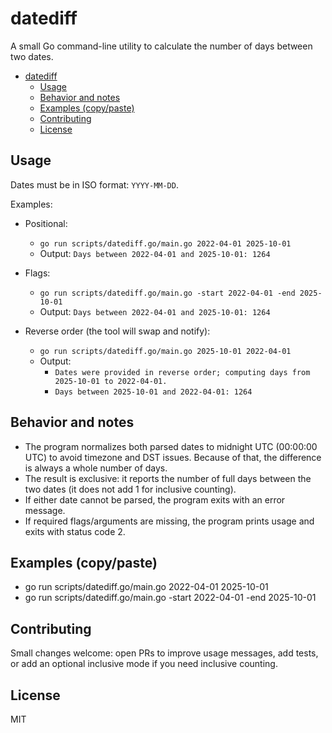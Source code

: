 # datediff

A small Go command-line utility to calculate the number of days between two dates.

- [datediff](#datediff)
  - [Usage](#usage)
  - [Behavior and notes](#behavior-and-notes)
  - [Examples (copy/paste)](#examples-copypaste)
  - [Contributing](#contributing)
  - [License](#license)

## Usage

Dates must be in ISO format: `YYYY-MM-DD`.

Examples:

- Positional:
  - `go run scripts/datediff.go/main.go 2022-04-01 2025-10-01`
  - Output: `Days between 2022-04-01 and 2025-10-01: 1264`

- Flags:
  - `go run scripts/datediff.go/main.go -start 2022-04-01 -end 2025-10-01`
  - Output: `Days between 2022-04-01 and 2025-10-01: 1264`

- Reverse order (the tool will swap and notify):
  - `go run scripts/datediff.go/main.go 2025-10-01 2022-04-01`
  - Output:
    - `Dates were provided in reverse order; computing days from 2025-10-01 to 2022-04-01.`
    - `Days between 2025-10-01 and 2022-04-01: 1264`

## Behavior and notes

- The program normalizes both parsed dates to midnight UTC (00:00:00 UTC) to avoid timezone and DST issues. Because of that, the difference is always a whole number of days.
- The result is exclusive: it reports the number of full days between the two dates (it does not add 1 for inclusive counting).
- If either date cannot be parsed, the program exits with an error message.
- If required flags/arguments are missing, the program prints usage and exits with status code 2.

## Examples (copy/paste)

- go run scripts/datediff.go/main.go 2022-04-01 2025-10-01
- go run scripts/datediff.go/main.go -start 2022-04-01 -end 2025-10-01

## Contributing

Small changes welcome: open PRs to improve usage messages, add tests, or add an optional inclusive mode if you need inclusive counting.

## License

MIT
